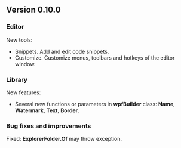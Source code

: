 ## Version 0.10.0

### Editor
New tools:
- Snippets. Add and edit code snippets.
- Customize. Customize menus, toolbars and hotkeys of the editor window.


### Library
New features:
- Several new functions or parameters in **wpfBuilder** class: **Name**, **Watermark**, **Text**, **Border**.


### Bug fixes and improvements
Fixed: **ExplorerFolder.Of** may throw exception.
